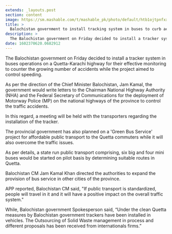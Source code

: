 ```yaml
--- 
extends: _layouts.post 
section: content 
image: https://sm.mashable.com/t/mashable_pk/photo/default/htb1ojtpnfxxxxctxfxxq6xxfxxxk_gk61.1200.jpg 
title: > 
  Balochistan government to install tracking system in buses to curb accidents 
description: > 
  The Balochistan government on Friday decided to install a tracker system in buses operations on a Quetta-Karachi highway for their effective monitoring to counter the growing number of accidents while the project aimed to control speeding.As per details, a state run public transport comprising, six big and four mini buses would be started on pilot basis by determining suitable routes in Quetta.Balochistan CM Jam Kamal Khan directed the authorities to expand the provision of bus service in other cities of the province.APP reported, Balochistan CM said, "If public transport is standardized, people will travel in it and it will have a positive impact on the overall traffic system."While, Balochistan government Spokesperson said, “Under the clean Quetta measures by Balochistan government trackers have been installed in vehicles. 
date: 1602370620.0682912 
--- 
```

The Balochistan government on Friday decided to install a tracker system in buses operations on a Quetta-Karachi highway for their effective monitoring to counter the growing number of accidents while the project aimed to control speeding.

As per the direction of the Chief Minister Balochistan, Jam Kamal, the government would write letters to the Chairman National Highway Authority (NHA) and the Federal Secretary of Communications for the deployment of Motorway Police (MP) on the national highways of the province to control the traffic accidents.

In this regard, a meeting will be held with the transporters regarding the installation of the tracker.

The provincial government has also planned on a 'Green Bus Service' project for affordable public transport to the Quetta commuters while it will also overcome the traffic issues.

As per details, a state run public transport comprising, six big and four mini buses would be started on pilot basis by determining suitable routes in Quetta.

Balochistan CM Jam Kamal Khan directed the authorities to expand the provision of bus service in other cities of the province.

APP reported, Balochistan CM said, "If public transport is standardized, people will travel in it and it will have a positive impact on the overall traffic system."

While, Balochistan government Spokesperson said, “Under the clean Quetta measures by Balochistan government trackers have been installed in vehicles. The Outsourcing of Solid Waste management in process and different proposals has been received from internationals firms.”